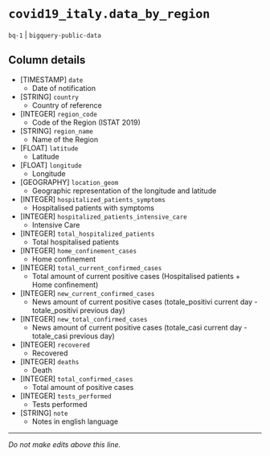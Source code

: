 # `covid19_italy.data_by_region`
`bq-1` | `bigquery-public-data`

## Column details
* [TIMESTAMP] `date`
  - Date of notification
* [STRING]    `country`
  - Country of reference
* [INTEGER]   `region_code`
  - Code of the Region (ISTAT 2019)
* [STRING]    `region_name`
  - Name of the Region
* [FLOAT]     `latitude`
  - Latitude
* [FLOAT]     `longitude`
  - Longitude
* [GEOGRAPHY] `location_geom`
  - Geographic representation of the longitude and latitude
* [INTEGER]   `hospitalized_patients_symptoms`
  - Hospitalised patients with symptoms
* [INTEGER]   `hospitalized_patients_intensive_care`
  - Intensive Care
* [INTEGER]   `total_hospitalized_patients`
  - Total hospitalised patients
* [INTEGER]   `home_confinement_cases`
  - Home confinement
* [INTEGER]   `total_current_confirmed_cases`
  - Total amount of current positive cases (Hospitalised patients + Home confinement)
* [INTEGER]   `new_current_confirmed_cases`
  - News amount of current positive cases (totale_positivi current day - totale_positivi previous day)
* [INTEGER]   `new_total_confirmed_cases`
  - News amount of current positive cases (totale_casi current day - totale_casi previous day)
* [INTEGER]   `recovered`
  - Recovered
* [INTEGER]   `deaths`
  - Death
* [INTEGER]   `total_confirmed_cases`
  - Total amount of positive cases
* [INTEGER]   `tests_performed`
  - Tests performed
* [STRING]    `note`
  - Notes in english language

-------------------------------------------------------------------------------
*Do not make edits above this line.*
